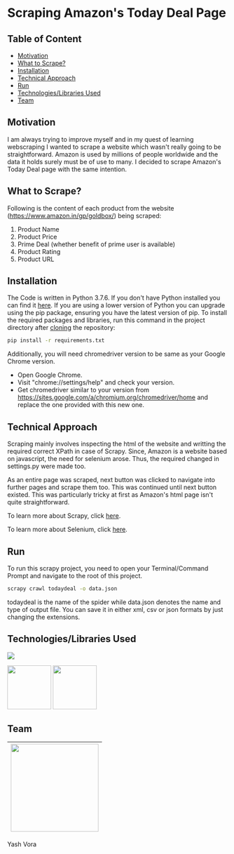 # Scraping Amazon's Today Deal Page

## Table of Content
  * [Motivation](#motivation)
  * [What to Scrape?](#what-to-scrape)
  * [Installation](#installation)
  * [Technical Approach](#technical-approach)
  * [Run](#run)
  * [Technologies/Libraries Used](#technologieslibraries-used)
  * [Team](#team)


## Motivation
I am always trying to improve myself and in my quest of learning webscraping I wanted to scrape a website which wasn't really going to be straightforward. Amazon is used by millions of people worldwide and the data it holds surely must be of use to many. I decided to scrape Amazon's Today Deal page with the same intention.

## What to Scrape?
Following is the content of each product from the website (https://www.amazon.in/gp/goldbox/) being scraped:
  1. Product Name
  2. Product Price
  3. Prime Deal (whether benefit of prime user is available)
  4. Product Rating
  5. Product URL
  
## Installation
The Code is written in Python 3.7.6. If you don't have Python installed you can find it [here](https://www.python.org/downloads/). If you are using a lower version of Python you can upgrade using the pip package, ensuring you have the latest version of pip. To install the required packages and libraries, run this command in the project directory after [cloning](https://www.howtogeek.com/451360/how-to-clone-a-github-repository/) the repository:
```bash
pip install -r requirements.txt
```
Additionally, you will need chromedriver version to be same as your Google Chrome version.
  - Open Google Chrome.
  - Visit "chrome://settings/help" and check your version.
  - Get chromedriver similar to your version from https://sites.google.com/a/chromium.org/chromedriver/home and replace the one provided with this new one.
  
## Technical Approach
Scraping mainly involves inspecting the html of the website and writting the required correct XPath in case of Scrapy. Since, Amazon is a website based on javascript, the need for selenium arose. Thus, the required changed in settings.py were made too. 

As an entire page was scraped, next button was clicked to navigate into further pages and scrape them too. This was continued until next button existed. This was particularly tricky at first as Amazon's html page isn't quite straightforward.

To learn more about Scrapy, click [here](https://scrapy.org/).

To learn more about Selenium, click [here](https://selenium-python.readthedocs.io/).

## Run
To run this scrapy project, you need to open your Terminal/Command Prompt and navigate to the root of this project.
```bash
scrapy crawl todaydeal -o data.json
```
todaydeal is the name of the spider while data.json denotes the name and type of output file. You can save it in either xml, csv or json formats by just changing the extensions.

## Technologies/Libraries Used
![](https://forthebadge.com/images/badges/made-with-python.svg)

[<img target="_blank" src="https://repository-images.githubusercontent.com/529502/dab2bd00-0ed2-11eb-8588-5e10679ace4d" width=100>](https://scrapy.org/)
[<img target="_blank" src="https://selenium-python.readthedocs.io/_static/logo.png" width=100>](https://selenium-python.readthedocs.io/)

## Team
<img src="https://avatars2.githubusercontent.com/u/40065133?s=460&v=4" width="200" height="200">|
-|
Yash Vora
